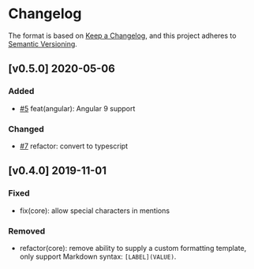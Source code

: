 # Changelog

The format is based on [Keep a Changelog](https://keepachangelog.com/en/1.0.0/), 
and this project adheres to [Semantic Versioning](https://semver.org/spec/v2.0.0.html).

## [v0.5.0] 2020-05-06

### Added

- [#5] feat(angular): Angular 9 support

### Changed

- [#7] refactor: convert to typescript

## [v0.4.0] 2019-11-01

### Fixed

- fix(core): allow special characters in mentions

### Removed

- refactor(core): remove ability to supply a custom formatting template, only support Markdown syntax: `[LABEL](VALUE)`.

[#5]: https://github.com/jorritdenbroeder/atmention/issues/5
[#7]: https://github.com/jorritdenbroeder/atmention/issues/7
